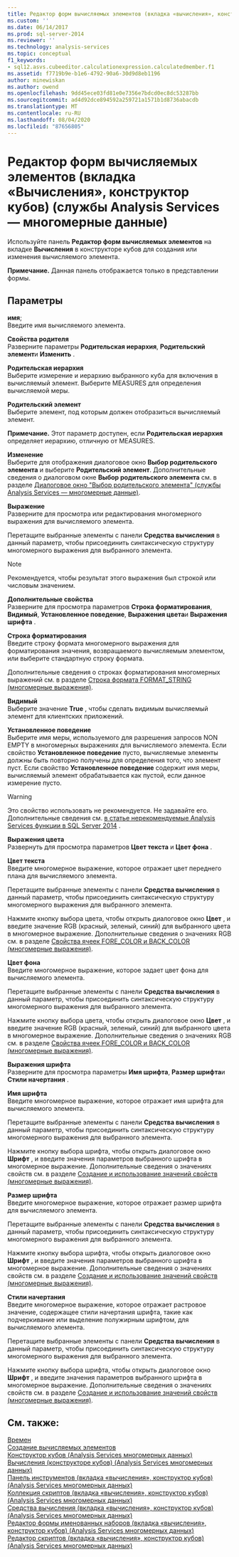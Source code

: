 ```yaml
---
title: Редактор форм вычисляемых элементов (вкладка «вычисления», конструктор кубов) (Analysis Services-многомерные данные) | Документация Майкрософт
ms.custom: ''
ms.date: 06/14/2017
ms.prod: sql-server-2014
ms.reviewer: ''
ms.technology: analysis-services
ms.topic: conceptual
f1_keywords:
- sql12.asvs.cubeeditor.calculationexpression.calculatedmember.f1
ms.assetid: f7719b9e-b1e6-4792-90a6-30d9d8eb1196
author: minewiskan
ms.author: owend
ms.openlocfilehash: 9dd45ece03fd81e0e7356e7bdcd0ec8dc53287bb
ms.sourcegitcommit: ad4d92dce894592a259721a1571b1d8736abacdb
ms.translationtype: MT
ms.contentlocale: ru-RU
ms.lasthandoff: 08/04/2020
ms.locfileid: "87656805"
---
```

# <a name="calculated-member-form-editor-calculations-tab-cube-designer-analysis-services---multidimensional-data"></a>Редактор форм вычисляемых элементов (вкладка «Вычисления», конструктор кубов) (службы Analysis Services — многомерные данные)
  Используйте панель **Редактор форм вычисляемых элементов** на вкладке **Вычисления** в конструкторе кубов для создания или изменения вычисляемого элемента.  
  
 **Примечание.** Данная панель отображается только в представлении формы.  
  
## <a name="options"></a>Параметры  
 **имя**;  
 Введите имя вычисляемого элемента.  
  
 **Свойства родителя**  
 Разверните параметры **Родительская иерархия**, **Родительский элемент**и **Изменить** .  
  
 **Родительская иерархия**  
 Выберите измерение и иерархию выбранного куба для включения в вычисляемый элемент. Выберите MEASURES для определения вычисляемой меры.  
  
 **Родительский элемент**  
 Выберите элемент, под которым должен отобразиться вычисляемый элемент.  
  
 **Примечание.** Этот параметр доступен, если **Родительская иерархия** определяет иерархию, отличную от MEASURES.  
  
 **Изменение**  
 Выберите для отображения диалоговое окно **Выбор родительского элемента** и выберите **Родительский элемент**. Дополнительные сведения о диалоговом окне **Выбор родительского элемента** см. в разделе [Диалоговое окно "Выбор родительского элемента" (службы Analysis Services — многомерные данные)](select-parent-member-dialog-box-analysis-services-multidimensional-data.md).  
  
 **Выражение**  
 Разверните для просмотра или редактирования многомерного выражения для вычисляемого элемента.  
  
 Перетащите выбранные элементы с панели **Средства вычисления** в данный параметр, чтобы присоединить синтаксическую структуру многомерного выражения для выбранного элемента.  
  
> [!NOTE]  
>  Рекомендуется, чтобы результат этого выражения был строкой или числовым значением.  
  
 **Дополнительные свойства**  
 Разверните для просмотра параметров **Строка форматирования**, **Видимый**, **Установленное поведение**, **Выражения цвета**и **Выражения шрифта** .  
  
 **Строка форматирования**  
 Введите строку формата многомерного выражения для форматирования значения, возвращаемого вычисляемым элементом, или выберите стандартную строку формата.  
  
 Дополнительные сведения о строках форматирования многомерных выражений см. в разделе [Строка формата FORMAT_STRING (многомерные выражения)](multidimensional-models/mdx/mdx-cell-properties-format-string-contents.md).  
  
 **Видимый**  
 Выберите значение **True** , чтобы сделать видимым вычисляемый элемент для клиентских приложений.  
  
 **Установленное поведение**  
 Выберите имя меры, используемого для разрешения запросов NON EMPTY в многомерных выражениях для вычисляемого элемента. Если свойство **Установленное поведение** пусто, вычисляемые элементы должны быть повторно получены для определения того, что элемент пуст. Если свойство **Установленное поведение** содержит имя меры, вычисляемый элемент обрабатывается как пустой, если данное измерение пусто.  
  
> [!WARNING]  
>  Это свойство использовать не рекомендуется. Не задавайте его. Дополнительные сведения см. [в статье нерекомендуемые Analysis Services функции в SQL Server 2014](deprecated-analysis-services-features-in-sql-server-2014.md) .  
  
 **Выражения цвета**  
 Развернуть для просмотра параметров **Цвет текста** и **Цвет фона** .  
  
 **Цвет текста**  
 Введите многомерное выражение, которое отражает цвет переднего плана для вычисляемого элемента.  
  
 Перетащите выбранные элементы с панели **Средства вычисления** в данный параметр, чтобы присоединить синтаксическую структуру многомерного выражения для выбранного элемента.  
  
 Нажмите кнопку выбора цвета, чтобы открыть диалоговое окно **Цвет** , и введите значение RGB (красный, зеленый, синий) для выбранного цвета в многомерное выражение. Дополнительные сведения о значениях RGB см. в разделе [Свойства ячеек FORE_COLOR и BACK_COLOR (многомерные выражения)](multidimensional-models/mdx/mdx-cell-properties-fore-color-and-back-color-contents.md).  
  
 **Цвет фона**  
 Введите многомерное выражение, которое задает цвет фона для вычисляемого элемента.  
  
 Перетащите выбранные элементы с панели **Средства вычисления** в данный параметр, чтобы присоединить синтаксическую структуру многомерного выражения для выбранного элемента.  
  
 Нажмите кнопку выбора цвета, чтобы открыть диалоговое окно **Цвет** , и введите значение RGB (красный, зеленый, синий) для выбранного цвета в многомерное выражение. Дополнительные сведения о значениях RGB см. в разделе [Свойства ячеек FORE_COLOR и BACK_COLOR (многомерные выражения)](multidimensional-models/mdx/mdx-cell-properties-fore-color-and-back-color-contents.md).  
  
 **Выражения шрифта**  
 Разверните для просмотра параметры **Имя шрифта**, **Размер шрифта**и **Стили начертания** .  
  
 **Имя шрифта**  
 Введите многомерное выражение, которое отражает имя шрифта для вычисляемого элемента.  
  
 Перетащите выбранные элементы с панели **Средства вычисления** в данный параметр, чтобы присоединить синтаксическую структуру многомерного выражения для выбранного элемента.  
  
 Нажмите кнопку выбора шрифта, чтобы открыть диалоговое окно **Шрифт** , и введите значения параметров выбранного шрифта в многомерное выражение. Дополнительные сведения о значениях свойств см. в разделе [Создание и использование значений свойств (многомерные выражения)](creating-and-using-property-values-mdx.md).  
  
 **Размер шрифта**  
 Введите многомерное выражение, которое отражает размер шрифта для вычисляемого элемента.  
  
 Перетащите выбранные элементы с панели **Средства вычисления** в данный параметр, чтобы присоединить синтаксическую структуру многомерного выражения для выбранного элемента.  
  
 Нажмите кнопку выбора шрифта, чтобы открыть диалоговое окно **Шрифт** , и введите значения параметров выбранного шрифта в многомерное выражение. Дополнительные сведения о значениях свойств см. в разделе [Создание и использование значений свойств (многомерные выражения)](creating-and-using-property-values-mdx.md).  
  
 **Стили начертания**  
 Введите многомерное выражение, которое отражает растровое значение, содержащее стили начертания шрифта, такие как подчеркивание или выделение полужирным шрифтом, для вычисляемого элемента.  
  
 Перетащите выбранные элементы с панели **Средства вычисления** в данный параметр, чтобы присоединить синтаксическую структуру многомерного выражения для выбранного элемента.  
  
 Нажмите кнопку выбора шрифта, чтобы открыть диалоговое окно **Шрифт** , и введите значения параметров выбранного шрифта в многомерное выражение. Дополнительные сведения о значениях свойств см. в разделе [Создание и использование значений свойств (многомерные выражения)](creating-and-using-property-values-mdx.md).  
  
## <a name="see-also"></a>См. также:  
 [Времен](multidimensional-models-olap-logical-cube-objects/calculations.md)   
 [Создание вычисляемых элементов](multidimensional-models/create-calculated-members.md)   
 [Конструктор кубов &#40;Analysis Services многомерных данных&#41;](cube-designer-analysis-services-multidimensional-data.md)   
 [Вычисления &#40;конструкторе кубов&#41; &#40;Analysis Services многомерных данных&#41;](calculations-cube-designer-analysis-services-multidimensional-data.md)   
 [Панель инструментов &#40;вкладка «вычисления», конструктор кубов&#41; &#40;Analysis Services многомерных данных&#41;](toolbar-calculations-tab-cube-designer-analysis-services-multidimensional-data.md)   
 [Коллекция скриптов &#40;вкладка «вычисления», конструктор кубов&#41; &#40;Analysis Services многомерных данных&#41;](script-organizer-cube-designer-analysis-services-multidimensional-data.md)   
 [Средства вычисления &#40;вкладка «вычисления», конструктор кубов&#41; &#40;Analysis Services многомерных данных&#41;](calculation-tools-cube-designer-analysis-services-multidimensional-data.md)   
 [Редактор формы именованных наборов &#40;вкладка «вычисления», конструктор кубов&#41; &#40;Analysis Services многомерных данных&#41;](named-set-form-editor-cube-designer-analysis-services-multidimensional-data.md)   
 [Редактор скриптов &#40;вкладка «вычисления», конструктор кубов&#41; &#40;Analysis Services многомерных данных&#41;](script-editor-calculations-cube-designer-analysis-services-multidimensional-data.md)  
  
  
